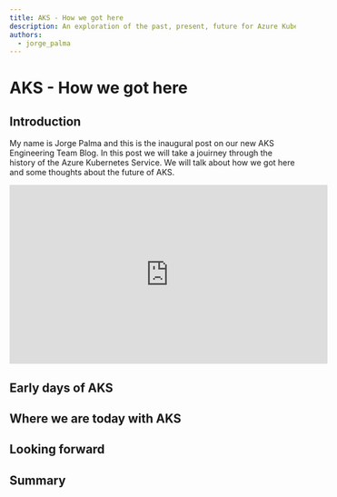 ```yaml
---
title: AKS - How we got here
description: An exploration of the past, present, future for Azure Kubernetes Service (AKS)
authors: 
  - jorge_palma
---
```


# AKS - How we got here

## Introduction

My name is Jorge Palma and this is the inaugural post on our new AKS Engineering Team Blog. In this post we will take a jouirney through the history of the Azure Kubernetes Service. We will talk about how we got here and some thoughts about the future of AKS. 

<iframe width="560" height="315" src="https://www.youtube.com/embed/yJOc3D52_Is?si=fc9U6r8f_FSf_DYu" title="YouTube video player" frameborder="0" allow="accelerometer; autoplay; clipboard-write; encrypted-media; gyroscope; picture-in-picture; web-share" allowfullscreen></iframe>

## Early days of AKS


## Where we are today with AKS


## Looking forward


## Summary

